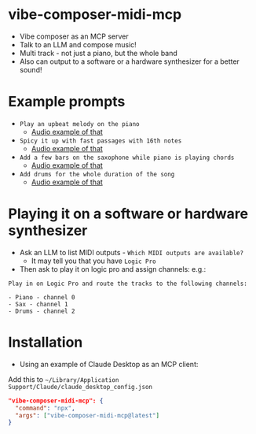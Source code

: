 # vibe-composer-midi-mcp

- Vibe composer as an MCP server
- Talk to an LLM and compose music!
- Multi track - not just a piano, but the whole band
- Also can output to a software or a hardware synthesizer for a better sound!

# Example prompts

- `Play an upbeat melody on the piano`
  - [Audio example of that](https://github.com/mikeborozdin/vibe-composer-midi-mcp/raw/refs/heads/main/examples/upbeat-piano.wav)
- `Spicy it up with fast passages with 16th notes`
  - [Audio example of that](https://github.com/mikeborozdin/vibe-composer-midi-mcp/raw/refs/heads/main/examples/upbeat-piano-with-fast-passages.wav)
- `Add a few bars on the saxophone while piano is playing chords`
  - [Audio example of that](https://github.com/mikeborozdin/vibe-composer-midi-mcp/raw/refs/heads/main/examples/with-sax.wav)
- `Add drums for the whole duration of the song`
  - [Audio example of that](https://github.com/mikeborozdin/vibe-composer-midi-mcp/raw/refs/heads/main/examples/full-band.wav)

# Playing it on a software or hardware synthesizer

- Ask an LLM to list MIDI outputs - `Which MIDI outputs are available?`
  - It may tell you that you have `Logic Pro`
- Then ask to play it on logic pro and assign channels: e.g.:

```
Play in on Logic Pro and route the tracks to the following channels:

- Piano - channel 0
- Sax - channel 1
- Drums - channel 2

```

# Installation

- Using an example of Claude Desktop as an MCP client:

Add this to `~/Library/Application Support/Claude/claude_desktop_config.json`

```json
"vibe-composer-midi-mcp": {
  "command": "npx",
  "args": ["vibe-composer-midi-mcp@latest"]
}
```

